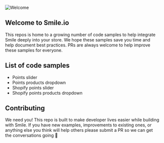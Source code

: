 ![Welcome](welcome1.png)

## Welcome to Smile.io

This repos is home to a growing number of code samples to help integrate Smile deeply into your store. We hope these samples save you time and help document best practices. PRs are always welcome to help improve these samples for everyone.

## List of code samples

- Points slider
- Points products dropdown
- Shopify points slider
- Shopify points products dropdown

## Contributing

We need you! This repo is built to make developer lives easier while building with Smile. If you have new examples, improvements to existing ones, or anything else you think will help others please submit a PR so we can get the conversations going 🙏 
